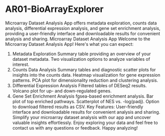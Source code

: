 # AR01-BioArrayExplorer
Microarray Dataset Analysis App offers metadata exploration, counts data analysis, differential expression analysis, and gene set enrichment analysis, providing a user-friendly interface and downloadable results for convenient analysis and sharing.
Microarray Dataset Analysis App
Welcome to the Microarray Dataset Analysis App! Here's what you can expect:

1. Metadata Exploration
Summary table providing an overview of your dataset metadata.
Two visualization options to analyze variables of interest.
2. Counts Data Analysis
Summary tables and diagnostic scatter plots for insights into the counts data.
Heatmap visualization for gene expression patterns.
PCA plot for dimensionality reduction and clustering analysis.
3. Differential Expression Analysis
Filtered tables of DESeq2 results.
Volcano plot for up- and down-regulated genes.
4. Gene Set Enrichment Analysis
fgsea-based enrichment analysis.
Bar plot of top enriched pathways.
Scatterplot of NES vs. -log(padj).
Option to download filtered results as CSV.
Key Features:
User-friendly interface and downloadable results for convenient analysis and sharing.
Simplify your microarray dataset analysis with our app and uncover valuable insights effortlessly.
Enjoy exploring your data and feel free to contact us with any questions or feedback.
Happy analyzing!
